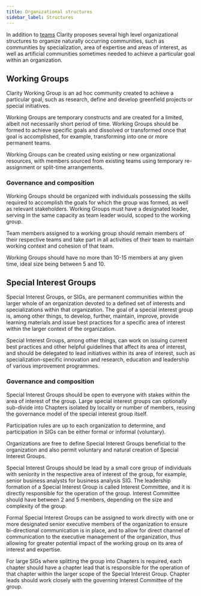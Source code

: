 ```yaml
---
title: Organizational structures
sidebar_label: Structures
---
```


In addition to [teams](./team.md) Clarity proposes several high level organizational structures to organize naturally
occurring communities, such as communities by specialization, area of expertise and areas of interest, as well as
artificial communities sometimes needed to achieve a particular goal within an organization.

## Working Groups

Clarity Working Group is an ad hoc community created to achieve a particular goal, such as research, define and develop
greenfield projects or special initiatives.

Working Groups are temporary constructs and are created for a limited, albeit not necessarily short period of time.
Working Groups should be formed to achieve specific goals and dissolved or transformed once that goal is accomplished,
for example, transforming into one or more permanent teams.

Working Groups can be created using existing or new organizational resources, with members sourced from existing teams
using temporary re-assignment or split-time arrangements.

### Governance and composition

Working Groups should be organized with individuals possessing the skills required to accomplish the goals for which the
group was formed, as well as relevant stakeholders. Working Groups must have a designated leader, serving in the same
capacity as team leader would, scoped to the working group.

Team members assigned to a working group should remain members of their respective teams and take part in all activities
of their team to maintain working context and cohesion of that team.

Working Groups should have no more than 10-15 members at any given time, ideal size being between 5 and 10.

## Special Interest Groups

Special Interest Groups, or SIGs, are permanent communities within the larger whole of an organization devoted to a
defined set of interests and specializations within that organization. The goal of a special interest group is, among
other things, to develop, further, maintain, improve, provide learning materials and issue best practices for a specific
area of interest within the larger context of the organization.

Special Interest Groups, among other things, can work on issuing current best practices and other helpful guidelines
that affect its area of interest, and should be delegated to lead initiatives within its area of interest, such as
specialization-specific innovation and research, education and leadership of various improvement programmes.

### Governance and composition

Special Interest Groups should be open to everyone with stakes within the area of interest of the group. Large special
interest groups can optionally sub-divide into Chapters isolated by locality or number of members, reusing the
governance model of the special interest group itself.

Participation rules are up to each organization to determine, and participation in SIGs can be either formal or
informal (voluntary).

Organizations are free to define Special Interest Groups beneficial to the organization and also permit voluntary and
natural creation of Special Interest Groups.

Special Interest Groups should be lead by a small core group of individuals with seniority in the respective area of
interest of the group, for example, senior business analysts for business analysis SIG. The leadership formation of a
Special Interest Group is called Interest Committee, and it is directly responsible for the operation of the group.
Interest Committee should have between 2 and 5 members, depending on the size and complexity of the group.

Formal Special Interest Groups can be assigned to work directly with one or more designated senior executive members of
the organization to ensure bi-directional communication is in place, and to allow for direct channel of communication to
the executive management of the organization, thus allowing for greater potential impact of the working group on its
area of interest and expertise.

For large SIGs where splitting the group into Chapters is required, each chapter should have a chapter lead that is
responsible for the operation of that chapter within the larger scope of the Special Interest Group. Chapter leads
should work closely with the governing Interest Committee of the group.
